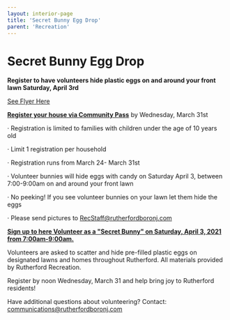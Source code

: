 ```yaml
---
layout: interior-page
title: 'Secret Bunny Egg Drop'
parent: 'Recreation'
---
```


# Secret Bunny Egg Drop

**Register to have volunteers hide plastic eggs on and around your front lawn Saturday, April 3rd**

[See Flyer Here](https://storage.googleapis.com/static.rutherford-nj.com/recreation/spring-2021/2021_SecretBunny.pdf)

[**Register your house via Community Pass**](https://register.communitypass.net/reg/index.cfm) by Wednesday, March 31st

·  Registration is limited to families with children under the age of 10 years old

·  Limit 1 registration per household

·  Registration runs from March 24- March 31st

·  Volunteer bunnies will hide eggs with candy on Saturday April 3, between 7:00-9:00am on and around your front lawn

·  No peeking! If you see volunteer bunnies on your lawn let them hide the eggs

·  Please send pictures to RecStaff@rutherfordboronj.com


[**Sign up to here Volunteer as a "Secret Bunny" on Saturday, April 3, 2021 from 7:00am-9:00am.**](https://docs.google.com/forms/d/e/1FAIpQLSdb45QkLJddQnUUzVAEu8uUJvQR8Ujemkr5Z5GbdBk6VgLfMA/viewform)  

Volunteers are asked to scatter and hide pre-filled plastic eggs on designated lawns and homes throughout Rutherford.  All materials provided by Rutherford Recreation. 

Register by noon Wednesday, March 31 and help bring joy to Rutherford residents!

Have additional questions about volunteering? Contact: communications@rutherfordboronj.com

